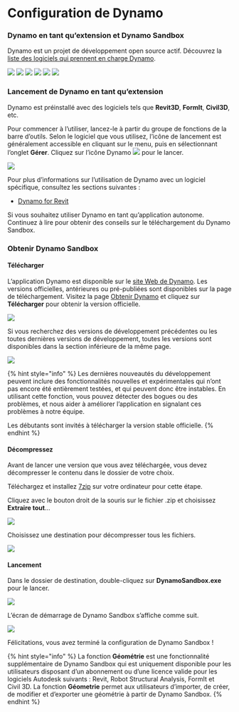 # Configuration de Dynamo

### Dynamo en tant qu’extension et Dynamo Sandbox

Dynamo est un projet de développement open source actif. Découvrez la [liste des logiciels qui prennent en charge Dynamo](http://dynamobim.org/download/).

![](<images/setup for dynamo - dynamo revit.png>) ![](<images/setup for dynamo - dynamo civil 3D.png>) ![](<images/setup for dynamo - dynamo alias design.png>) ![](<images/setup for dynamo - dynamo formit.png>) ![](<images/setup for dynamo - dynamo advance steel.png>) ![](<images/setup for dynamo - dynamo robot structural analysis.png>)

### Lancement de Dynamo en tant qu’extension

Dynamo est préinstallé avec des logiciels tels que **Revit3D**, **FormIt**, **Civil3D**, etc.

Pour commencer à l’utiliser, lancez-le à partir du groupe de fonctions de la barre d’outils. Selon le logiciel que vous utilisez, l’icône de lancement est généralement accessible en cliquant sur le menu, puis en sélectionnant l’onglet **Gérer**. Cliquez sur l’icône Dynamo ![](images/dynamoCore-halfSize.png) pour le lancer.

![](<images/launch dynamo from revit.jpg>)

Pour plus d’informations sur l’utilisation de Dynamo avec un logiciel spécifique, consultez les sections suivantes :

* [Dynamo for Revit](../7\_dynamo\_for\_revit/)

Si vous souhaitez utiliser Dynamo en tant qu’application autonome. Continuez à lire pour obtenir des conseils sur le téléchargement du Dynamo Sandbox.

### Obtenir Dynamo Sandbox

#### Télécharger

L’application Dynamo est disponible sur le [site Web de Dynamo](http://dynamobim.com). Les versions officielles, antérieures ou pré-publiées sont disponibles sur la page de téléchargement. Visitez la page [Obtenir Dynamo](http://dynamobim.org/download/) et cliquez sur **Télécharger** pour obtenir la version officielle.

![](<images/dynamo-sandbox (1).png>)

Si vous recherchez des versions de développement précédentes ou les toutes dernières versions de développement, toutes les versions sont disponibles dans la section inférieure de la même page.

![](<images/Dynamo Sandbox All builds.jpg>)

{% hint style="info" %}
Les dernières nouveautés du développement peuvent inclure des fonctionnalités nouvelles et expérimentales qui n’ont pas encore été entièrement testées, et qui peuvent donc être instables. En utilisant cette fonction, vous pouvez détecter des bogues ou des problèmes, et nous aider à améliorer l’application en signalant ces problèmes à notre équipe.

Les débutants sont invités à télécharger la version stable officielle.
{% endhint %}

#### Décompressez

Avant de lancer une version que vous avez téléchargée, vous devez décompresser le contenu dans le dossier de votre choix.

Téléchargez et installez [7zip](https://www.7-zip.org/download.html) sur votre ordinateur pour cette étape.

Cliquez avec le bouton droit de la souris sur le fichier .zip et choisissez **Extraire tout**...

![](<images/02-03 Extract zip file.jpg>)

Choisissez une destination pour décompresser tous les fichiers.

![](<images/02-04 Extract destination folder.jpg>)

#### Lancement

Dans le dossier de destination, double-cliquez sur **DynamoSandbox.exe** pour le lancer.

![](<images/02-05 Dynamo exe.jpg>)

L’écran de démarrage de Dynamo Sandbox s’affiche comme suit.

![](<images/02-06 Dynamo startup screen.jpg>)

Félicitations, vous avez terminé la configuration de Dynamo Sandbox !

{% hint style="info" %}
La fonction **Géométrie** est une fonctionnalité supplémentaire de Dynamo Sandbox qui est uniquement disponible pour les utilisateurs disposant d’un abonnement ou d’une licence valide pour les logiciels Autodesk suivants : Revit, Robot Structural Analysis, FormIt et Civil 3D. La fonction **Géometrie** permet aux utilisateurs d’importer, de créer, de modifier et d’exporter une géométrie à partir de Dynamo Sandbox.
{% endhint %}
